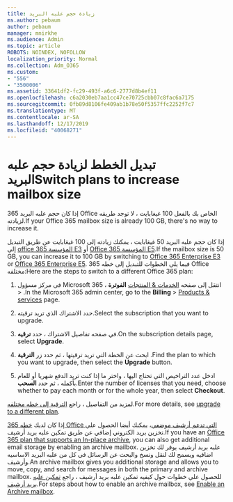 ```yaml
---
title: زيادة حجم علبه البريد
ms.author: pebaum
author: pebaum
manager: mnirkhe
ms.audience: Admin
ms.topic: article
ROBOTS: NOINDEX, NOFOLLOW
localization_priority: Normal
ms.collection: Adm_O365
ms.custom:
- "556"
- "3500006"
ms.assetid: 33641df2-fc29-493f-a6c6-2777d8b4ef11
ms.openlocfilehash: c6a2030eb7aa1cc47ce70725cbb07c8fac6a7175
ms.sourcegitcommit: 0fb89d8106fe409ab1b78e50f5357ffc2252f7c7
ms.translationtype: MT
ms.contentlocale: ar-SA
ms.lasthandoff: 12/17/2019
ms.locfileid: "40068271"
---
```

# <a name="switch-plans-to-increase-mailbox-size"></a><span data-ttu-id="3a07b-102">تبديل الخطط لزيادة حجم علبه البريد</span><span class="sxs-lookup"><span data-stu-id="3a07b-102">Switch plans to increase mailbox size</span></span>

<span data-ttu-id="3a07b-103">إذا كان حجم علبه البريد 365 Office الخاص بك بالفعل 100 غيغابايت ، لا توجد طريقه لزيادته.</span><span class="sxs-lookup"><span data-stu-id="3a07b-103">If your Office 365 mailbox size is already 100 GB, there's no way to increase it.</span></span>
  
<span data-ttu-id="3a07b-104">إذا كان حجم علبه البريد 50 غيغابايت ، يمكنك زيادته إلى 100 غيغابايت عن طريق التبديل إلى [office 365 المؤسسة E3](https://products.office.com/business/office-365-enterprise-e3-business-software) أو [Office 365 المؤسسة E5](https://products.office.com/business/office-365-enterprise-e5-business-software).</span><span class="sxs-lookup"><span data-stu-id="3a07b-104">If the mailbox size is 50 GB, you can increase it to 100 GB by switching to [Office 365 Enterprise E3](https://products.office.com/business/office-365-enterprise-e3-business-software) or [Office 365 Enterprise E5](https://products.office.com/business/office-365-enterprise-e5-business-software).</span></span> <span data-ttu-id="3a07b-105">فيما يلي الخطوات للتبديل إلى خطه 365 Office مختلفه:</span><span class="sxs-lookup"><span data-stu-id="3a07b-105">Here are the steps to switch to a different Office 365 plan:</span></span>
  
1. <span data-ttu-id="3a07b-106">في مركز مسؤول Microsoft 365 ، انتقل إلى صفحه [الخدمات & المنتجات](https://go.microsoft.com/fwlink/p/?linkid=842054) **الفوترة** \> .</span><span class="sxs-lookup"><span data-stu-id="3a07b-106">In the Microsoft 365 admin center, go to the **Billing** \> [Products & services](https://go.microsoft.com/fwlink/p/?linkid=842054) page.</span></span>

2. <span data-ttu-id="3a07b-107">حدد الاشتراك الذي تريد ترقيته.</span><span class="sxs-lookup"><span data-stu-id="3a07b-107">Select the subscription that you want to upgrade.</span></span>

3. <span data-ttu-id="3a07b-108">في صفحه تفاصيل الاشتراك ، حدد **ترقيه**.</span><span class="sxs-lookup"><span data-stu-id="3a07b-108">On the subscription details page, select **Upgrade**.</span></span>

4. <span data-ttu-id="3a07b-109">ابحث عن الخطة التي تريد ترقيتها ، ثم حدد زر **الترقية** .</span><span class="sxs-lookup"><span data-stu-id="3a07b-109">Find the plan to which you want to upgrade, then select the **Upgrade** button.</span></span>

5. <span data-ttu-id="3a07b-110">ادخل عدد التراخيص التي تحتاج اليها ، واختر ما إذا كنت تريد الدفع شهريا أو للعام بأكمله ، ثم حدد **السحب**.</span><span class="sxs-lookup"><span data-stu-id="3a07b-110">Enter the number of licenses that you need, choose whether to pay each month or for the whole year, then select **Checkout**.</span></span>

<span data-ttu-id="3a07b-111">لمزيد من التفاصيل ، راجع [الترقية إلى خطه مختلفه](https://docs.microsoft.com/office365/admin/subscriptions-and-billing/upgrade-to-different-plan).</span><span class="sxs-lookup"><span data-stu-id="3a07b-111">For more details, see [upgrade to a different plan](https://docs.microsoft.com/office365/admin/subscriptions-and-billing/upgrade-to-different-plan).</span></span>

<span data-ttu-id="3a07b-112">إذا كان لديك [خطه 365 Office التي تدعم أرشيف موضعي](https://docs.microsoft.com/office365/servicedescriptions/exchange-online-archiving-service-description/exchange-online-archiving-service-description)، يمكنك أيضا الحصول علي تخزين بريد الكتروني إضافي عن طريق تمكين علبه بريد أرشيف.</span><span class="sxs-lookup"><span data-stu-id="3a07b-112">If you have an [Office 365 plan that supports an In-place archive](https://docs.microsoft.com/office365/servicedescriptions/exchange-online-archiving-service-description/exchange-online-archiving-service-description), you can also get additional email storage by enabling an archive mailbox.</span></span> <span data-ttu-id="3a07b-113">علبه بريد أرشيف يوفر لك تخزين اضافيه ويسمح لك لنقل ونسخ والبحث عن الرسائل في كل من علبه البريد الاساسيه وأرشيف.</span><span class="sxs-lookup"><span data-stu-id="3a07b-113">An archive mailbox gives you additional storage and allows you to move, copy, and search for messages in both the primary and archive mailbox.</span></span> <span data-ttu-id="3a07b-114">للحصول علي خطوات حول كيفيه تمكين علبه بريد أرشيف ، راجع [تمكين علبه بريد أرشيف](https://docs.microsoft.com/office365/securitycompliance/enable-archive-mailboxes).</span><span class="sxs-lookup"><span data-stu-id="3a07b-114">For steps about how to enable an archive mailbox, see [Enable an Archive mailbox](https://docs.microsoft.com/office365/securitycompliance/enable-archive-mailboxes).</span></span>